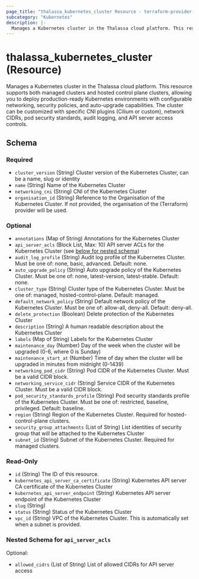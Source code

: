 ```yaml
---
page_title: "thalassa_kubernetes_cluster Resource - terraform-provider-thalassa"
subcategory: "Kubernetes"
description: |-
  Manages a Kubernetes cluster in the Thalassa cloud platform. This resource supports both managed clusters and hosted control plane clusters, allowing you to deploy production-ready Kubernetes environments with configurable networking, security policies, and auto-upgrade capabilities. The cluster can be customized with specific CNI plugins (Cilium or custom), network CIDRs, pod security standards, audit logging, and API server access controls.
---
```


# thalassa_kubernetes_cluster (Resource)

Manages a Kubernetes cluster in the Thalassa cloud platform. This resource supports both managed clusters and hosted control plane clusters, allowing you to deploy production-ready Kubernetes environments with configurable networking, security policies, and auto-upgrade capabilities. The cluster can be customized with specific CNI plugins (Cilium or custom), network CIDRs, pod security standards, audit logging, and API server access controls.


<!-- schema generated by tfplugindocs -->
## Schema

### Required

- `cluster_version` (String) Cluster version of the Kubernetes Cluster, can be a name, slug or identity
- `name` (String) Name of the Kubernetes Cluster
- `networking_cni` (String) CNI of the Kubernetes Cluster
- `organisation_id` (String) Reference to the Organisation of the Kubernetes Cluster. If not provided, the organisation of the (Terraform) provider will be used.

### Optional

- `annotations` (Map of String) Annotations for the Kubernetes Cluster
- `api_server_acls` (Block List, Max: 10) API server ACLs for the Kubernetes Cluster (see [below for nested schema](#nestedblock--api_server_acls))
- `audit_log_profile` (String) Audit log profile of the Kubernetes Cluster. Must be one of: none, basic, advanced. Default: none.
- `auto_upgrade_policy` (String) Auto upgrade policy of the Kubernetes Cluster. Must be one of: none, latest-version, latest-stable. Default: none.
- `cluster_type` (String) Cluster type of the Kubernetes Cluster. Must be one of: managed, hosted-control-plane. Default: managed.
- `default_network_policy` (String) Default network policy of the Kubernetes Cluster. Must be one of: allow-all, deny-all. Default: deny-all.
- `delete_protection` (Boolean) Delete protection of the Kubernetes Cluster
- `description` (String) A human readable description about the Kubernetes Cluster
- `labels` (Map of String) Labels for the Kubernetes Cluster
- `maintenance_day` (Number) Day of the week when the cluster will be upgraded (0-6, where 0 is Sunday)
- `maintenance_start_at` (Number) Time of day when the cluster will be upgraded in minutes from midnight (0-1439)
- `networking_pod_cidr` (String) Pod CIDR of the Kubernetes Cluster. Must be a valid CIDR block.
- `networking_service_cidr` (String) Service CIDR of the Kubernetes Cluster. Must be a valid CIDR block.
- `pod_security_standards_profile` (String) Pod security standards profile of the Kubernetes Cluster. Must be one of: restricted, baseline, privileged. Default: baseline.
- `region` (String) Region of the Kubernetes Cluster. Required for hosted-control-plane clusters.
- `security_group_attachments` (List of String) List identities of security group that will be attached to the Kubernetes Cluster
- `subnet_id` (String) Subnet of the Kubernetes Cluster. Required for managed clusters.

### Read-Only

- `id` (String) The ID of this resource.
- `kubernetes_api_server_ca_certificate` (String) Kubernetes API server CA certificate of the Kubernetes Cluster
- `kubernetes_api_server_endpoint` (String) Kubernetes API server endpoint of the Kubernetes Cluster
- `slug` (String)
- `status` (String) Status of the Kubernetes Cluster
- `vpc_id` (String) VPC of the Kubernetes Cluster. This is automatically set when a subnet is provided.

<a id="nestedblock--api_server_acls"></a>
### Nested Schema for `api_server_acls`

Optional:

- `allowed_cidrs` (List of String) List of allowed CIDRs for API server access



